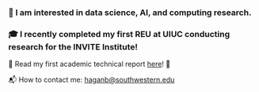 ### :brain: I am interested in data science, AI, and computing research.
### :mortar_board: I recently completed my first REU at UIUC conducting research for the INVITE Institute!

🐍 Read my first academic technical report <a href="https://besshagan.github.io/files/finalreport.pdf">here</a>! 🐼

:mailbox_with_mail: How to contact me: haganb@southwestern.edu

<!--
**besshagan/besshagan** is a ✨ _special_ ✨ repository because its `README.md` (this file) appears on your GitHub profile.

Here are some ideas to get you started:

- 🔭 I’m currently working on ...
- 🌱 I’m currently learning ...
- 👯 I’m looking to collaborate on ...
- 🤔 I’m looking for help with ...
- 💬 Ask me about ...
- 📫 How to reach me: ...
- 😄 Pronouns: ...
- ⚡ Fun fact: ...
-->
